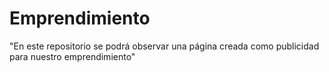# Emprendimiento
"En este repositorio se podrá observar una página creada como publicidad para nuestro emprendimiento"
